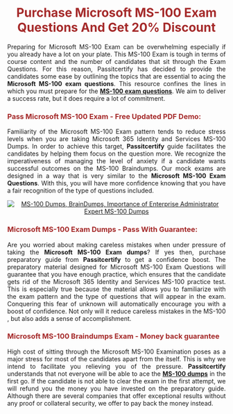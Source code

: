 <meta CHARSET="UTF-8"/>
<h1 style="color:brown;text-align:center;">Purchase Microsoft MS-100 Exam Questions And Get 20% Discount</h1>

<p style="text-align:justify">Preparing for Microsoft  MS-100 Exam can be overwhelming especially if you already have a lot on your plate. This MS-100 Exam is tough in terms of course content and the number of candidates that sit through the Exam Questions. For this reason, Passitcertify has decided to provide the candidates some ease by outlining the topics that are essential to acing the <strong>Microsoft MS-100 exam questions</strong>. This resource confines the lines in which you must prepare for the <a href="https://www.passitcertify.com/microsoft/ms-100-questions.html"><strong> MS-100 exam questions</strong></a>. We aim to deliver a success rate, but it does require a lot of commitment.</p>

<h3 style="color:brown;text-align:left;">Pass Microsoft MS-100 Exam - Free Updated PDF Demo:</h3>

<p style="text-align:justify">Familiarity of the Microsoft MS-100 Exam pattern tends to reduce stress levels when you are taking Microsoft 365 Identity and Services MS-100 Dumps. In order to achieve this target, <strong>Passitcertify</strong> guide facilitates the candidates by helping them focus on the question more. We recognize the imperativeness of managing the level of anxiety if a candidate wants successful outcomes on the MS-100 Braindumps. Our mock exams are designed in a way that is very similar to the <strong>Microsoft MS-100 Exam Questions</strong>. With this, you will have more confidence knowing that you have a fair recognition of the type of questions included.</p>

<p style="text-align: center;"><a href="https://www.passitcertify.com/microsoft/ms-100-questions.html" rel="NOFOLLOW"><img alt="MS-100 Dumps, BrainDumps, Importance of Enterprise Administrator Expert MS-100 Dumps" src="https://bit.ly/2ToUvun" /></a></p>

<h3 style="color:brown;text-align:left;">Microsoft MS-100 Exam Dumps - Pass With Guarantee:</h3>

<p style="text-align:justify">Are you worried about making careless mistakes when under pressure of taking the <strong>Microsoft MS-100 Exam dumps</strong>? If yes then, purchase preparatory guide from <strong>Passitcertify</strong> to get a confidence boost. The preparatory material designed for Microsoft MS-100 Exam Questions will guarantee that you have enough practice, which ensures that the candidate gets rid of the Microsoft 365 Identity and Services MS-100 practice test. This is especially true because the material allows you to familiarize with the exam pattern and the type of questions that will appear in the exam. Conquering this fear of unknown will automatically encourage you with a boost of confidence. Not only will it reduce careless mistakes in the MS-100 , but also adds a sense of accomplishment.</p>

<h3 style="color:brown;text-align:left;">Microsoft MS-100 Braindumps Exam - Money back guarantee</h3>

<p style="text-align:justify">High cost of sitting through the Microsoft MS-100 Examination poses as a major stress for most of the candidates apart from the  itself. This is why we intend to facilitate you relieving you of the pressure. <strong>Passitcertify</strong> understands that not everyone will be able to ace the <strong><a href="https://www.passitcertify.com/microsoft/ms-100-questions.html">MS-100 dumps</a></strong> in the first go. If the candidate is not able to clear the exam in the first attempt, we will refund you the money you have invested on the preparatory guide. Although there are several companies that offer exceptional results without any proof or collateral security, we offer to pay back the money instead.</p>

